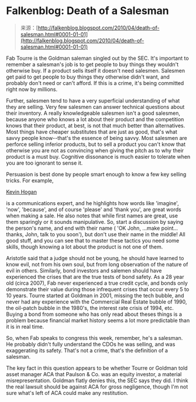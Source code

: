 <!--yml
category: 未分类
date: 2024-05-12 21:34:39
-->

# Falkenblog: Death of a Salesman

> 来源：[http://falkenblog.blogspot.com/2010/04/death-of-salesman.html#0001-01-01](http://falkenblog.blogspot.com/2010/04/death-of-salesman.html#0001-01-01)

Fab Tourre is the Goldman saleman singled out by the SEC. It's important to remember a salesman's job is to get people to buy things they wouldn't otherwise buy. If a product sells itself it doesn't need salesmen. Salesmen get paid to get people to buy things they otherwise didn't want, and probably don't need or can't afford. If this is a crime, it's being committed right now by millions.

Further, salesmen tend to have a very superficial understanding of what they are selling. Very few salesmen can answer technical questions about their inventory. A really knowledgeable salesmen isn't a good salesmen, because anyone who knows a lot about their product and the competition knows that their product, at best, is not that much better than alternatives. Most things have cheaper substitutes that are just as good, that's what savvy people know--that's the essence of being savvy. Most salesmen are perforce selling inferior products, but to sell a product you can't know that otherwise you are not as convincing when giving the pitch as to why their product is a must buy. Cognitive dissonance is much easier to tolerate when you are too ignorant to sense it.

Persuasion is best done by people smart enough to know a few key selling tricks. For example,

[Kevin Hogan](http://www.kevinhogan.com/)

is a communications expert, and he highlights how words like 'imagine', 'now', 'because', and of course 'please' and 'thank you', are great words when making a sale. He also notes that while first names are great, use them sparingly or it sounds manipulative. So, start a discussion by saying the person's name, and end with their name ( 'OK John, ...make point... thanks, John, talk to you soon'), but don't use their name in the middle! All good stuff, and you can see that to master these tactics you need some skills, though knowing a lot about the product is not one of them.

Aristotle said that a judge should not be young, he should have learned to know evil, not from his own soul, but from long observation of the nature of evil in others. Similarly, bond investors and salemen should have experienced the crises that are the true tests of bond safety. As a 28 year old (circa 2007), Fab never experienced a true credit cycle, and bonds only demonstrate their value during those infrequent crises that occur every 5 to 10 years. Tourre started at Goldman in 2001, missing the tech bubble, and never had any experience with the Commercial Real Estate bubble of 1990, the oil-patch bubble in the 1980's, the interest rate crisis of 1994, etc. Buying a bond from someone who has only read about theses things is a problem because financial market history seems a lot more predictable than it is in real time.

So, when Fab speaks to congress this week, remember, he's a salesman. He probably didn't fully understand the CDOs he was selling, and was exaggerating its safety. That's not a crime, that's the definition of a salesman.

The key fact in this question appears to be whether Tourre or Goldman told asset manager ACA that Paulson & Co. was an equity investor, a material misrepresentation. Goldman flatly denies this, the SEC says they did. I think the real lawsuit should be against ACA for gross negligence, though I'm not sure what's left of ACA could make any restitution.